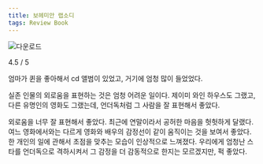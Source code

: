 ```yaml
---
title: 보헤미안 랩소디
tags: Review Book
---
```


![다운로드](https://github.com/user-attachments/assets/3eb65832-1786-403f-864d-96888a897b1e)

4.5 / 5

엄마가 퀸을 좋아해서 cd 앨범이 있었고, 거기에 엄청 많이 들었었다.

실존 인물의 외로움을 표현하는 것은 엄청 어려운 일이다. 제이미 와인 하우스도 그랬고, 다른 유명인의 영화도 그랬는데, 언더독처럼 그 사람을 잘 표현해서 좋았다.

외로움을 너무 잘 표현해서 좋았다. 최근에 연말이라서 공허한 마음을 헛헛하게 달랬다. 여느 영화에서와는 다르게 영화와 배우의 감정선이 같이 움직이는 것을 보여서 좋았다. 한 개인의 일에 관해서 초점을 맞추는 모습이 인상적으로 느껴졌다. 우리에게 엄청난 스타를 언더독으로 격하시켜서 그 감정을 더 감동적으로 한지는 모르겠지만, 퍽 좋았다.